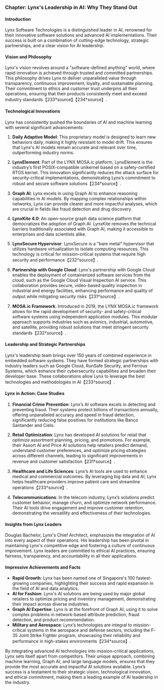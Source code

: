### Chapter: Lynx's Leadership in AI: Why They Stand Out

#### Introduction

Lynx Software Technologies is a distinguished leader in AI, renowned for their innovative software solutions and advanced AI implementations. Their success is built on a combination of cutting-edge technology, strategic partnerships, and a clear vision for AI leadership.

#### Vision and Philosophy

Lynx's vision revolves around a "software-defined anything" world, where rapid innovation is achieved through trusted and committed partnerships. This philosophy drives Lynx to deliver unparalleled value through transparency, continuous improvement, loyalty, and sustainable planning. Their commitment to ethics and customer trust underpins all their operations, ensuring that their products consistently meet and exceed industry standards【233†source】【234†source】.

#### Technological Innovations

Lynx has consistently pushed the boundaries of AI and machine learning with several significant advancements:

1. **Daily Adaptive Model**: This proprietary model is designed to learn new behaviors daily, making it highly resistant to model drift. This ensures that Lynx's AI models remain accurate and relevant over time, outperforming industry norms.

2. **LynxElement**: Part of the LYNX MOSA.ic platform, LynxElement is the industry’s first POSIX-compatible unikernel based on a safety-certified RTOS kernel. This innovation significantly reduces the attack surface for security-critical implementations, demonstrating Lynx’s commitment to robust and secure software solutions【234†source】.

3. **Graph AI**: Lynx excels in using Graph AI to enhance reasoning capabilities in AI models. By mapping complex relationships within networks, Lynx can provide clearer and more impactful analyses, which are crucial in fields like fraud detection and drug discovery.

4. **LynxKite 4.0**: An open-source graph data science platform that democratizes the adoption of Graph AI. LynxKite removes the technical barriers traditionally associated with Graph AI, making it accessible to enterprises and data scientists alike.

5. **LynxSecure Hypervisor**: LynxSecure is a "bare metal" hypervisor that utilizes hardware virtualization to isolate computing resources. This technology is critical for mission-critical systems that require high security and performance【232†source】.

6. **Partnership with Google Cloud**: Lynx's partnership with Google Cloud enables the deployment of containerized software services from the cloud, such as the Google Cloud Visual Inspection AI service. This collaboration provides secure, video-based quality inspection in industrial and energy facilities, enhancing performance and quality of output while mitigating security risks【231†source】.

7. **MOSA.ic Framework**: Introduced in 2019, the LYNX MOSA.ic framework allows for the rapid development of security- and safety-critical software systems using independent application modules. This modular approach supports industries such as avionics, industrial, automotive, and satellite, providing robust solutions that meet stringent security standards【232†source】.

#### Leadership and Strategic Partnerships

Lynx's leadership team brings over 150 years of combined experience in embedded software systems. They have formed strategic partnerships with industry leaders such as Google Cloud, RunSafe Security, and Ferrous Systems, which enhance their cybersecurity capabilities and broaden their developer base. These collaborations allow Lynx to leverage the best technologies and methodologies in AI【233†source】.

#### Lynx in Action: Case Studies

1. **Financial Crime Prevention**: Lynx’s AI software excels in detecting and preventing fraud. Their systems protect billions of transactions annually, offering unparalleled accuracy and speed in fraud detection, significantly reducing false positives for institutions like Banco Santander and Cielo.

2. **Retail Optimization**: Lynx has developed AI solutions for retail that optimize assortment planning, pricing, and promotions. For example, their Assort AI and Price AI solutions help retailers predict demand, understand customer preferences, and optimize pricing strategies across different channels, leading to significant improvements in revenue and customer satisfaction【231†source】.

3. **Healthcare and Life Sciences**: Lynx’s AI tools are used to enhance medical and commercial outcomes. By leveraging big data and AI, Lynx helps healthcare providers improve patient care and streamline operations【233†source】.

4. **Telecommunications**: In the telecom industry, Lynx’s solutions predict customer behavior, manage churn, and optimize network performance. Their AI tools drive engagement and improve customer retention, demonstrating the versatility and effectiveness of their technologies.

#### Insights from Lynx Leaders

Douglas Bachelor, Lynx's Chief Architect, emphasizes the integration of AI into every aspect of their operations. His leadership has been pivotal in maintaining Lynx's competitive edge and fostering a culture of continuous improvement. Lynx leaders are committed to ethical AI practices, ensuring fairness, transparency, and accountability in all their applications.

#### Impressive Achievements and Facts

- **Rapid Growth**: Lynx has been named one of Singapore's 100 fastest-growing companies, highlighting their success and rapid expansion in the field of AI and data analytics.
- **AI for Fashion**: Lynx's AI solutions are being used by major global retailers to optimize pricing and inventory management, demonstrating their impact across diverse industries.
- **Graph AI Expertise**: Lynx is at the forefront of Graph AI, using it to solve complex problems in network-based attribute prediction, fraud detection, and product recommendation.
- **Military and Aerospace**: Lynx’s technologies are integral to mission-critical systems in the aerospace and defense sectors, including the F-35 Joint Strike Fighter program, showcasing their reliability and performance in high-stakes environments【234†source】.

By integrating advanced AI technologies into mission-critical applications, Lynx sets itself apart from competitors. Their unique approach, combining machine learning, Graph AI, and large language models, ensures that they provide the most accurate and impactful AI solutions available. Lynx’s success is a testament to their strategic vision, technological innovation, and ethical commitment, making them a leading example of AI leadership in the industry.
